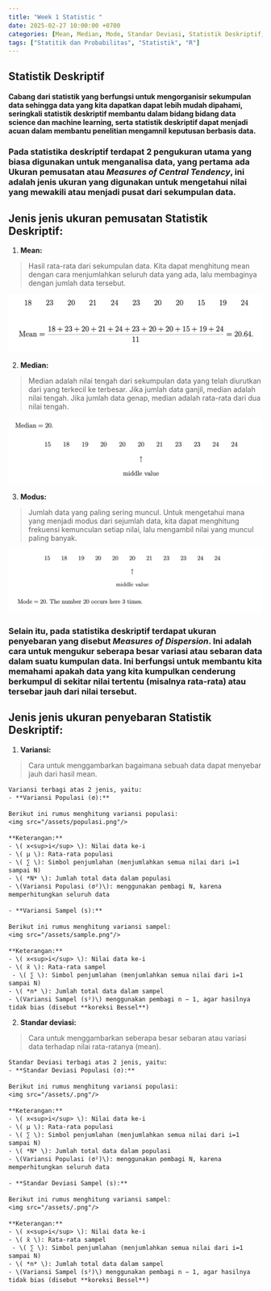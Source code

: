```yaml
---
title: "Week 1 Statistic "
date: 2025-02-27 10:00:00 +0700
categories: [Mean, Median, Mode, Standar Deviasi, Statistik Deskriptif, Kuartil]
tags: ["Statitik dan Probabilitas", "Statistik", "R"]
---
```


## Statistik Deskriptif
#### Cabang dari statistik yang berfungsi untuk mengorganisir sekumpulan data sehingga data yang kita dapatkan dapat lebih mudah dipahami, seringkali statistik deskriptif membantu dalam bidang bidang data science dan machine learning, serta statistik deskriptif dapat menjadi acuan dalam membantu penelitian mengamnil keputusan berbasis data.

### Pada statistika deskriptif terdapat 2 pengukuran utama yang biasa digunakan untuk menganalisa data, yang pertama ada Ukuran pemusatan atau *Measures of Central Tendency*, ini adalah jenis ukuran yang digunakan untuk mengetahui nilai yang mewakili atau menjadi pusat dari sekumpulan data.

## Jenis jenis ukuran pemusatan Statistik Deskriptif: 
1. **Mean:**
> Hasil rata-rata dari sekumpulan data. Kita dapat menghitung mean dengan cara menjumlahkan seluruh data yang ada, lalu membaginya dengan jumlah data tersebut.

<img src="/assets/Mean.png" alt="Mean">

2. **Median:**
> Median adalah nilai tengah dari sekumpulan data yang telah diurutkan dari yang terkecil ke terbesar. Jika jumlah data ganjil, median adalah nilai tengah. Jika jumlah data genap, median adalah rata-rata dari dua nilai tengah.

<img src="/assets/Median.png">

3. **Modus:**
> Jumlah data yang paling sering muncul. Untuk mengetahui mana yang menjadi modus dari sejumlah data, kita dapat menghitung frekuensi kemunculan setiap nilai, lalu mengambil nilai yang muncul paling banyak.

<img src="/assets/Mode.png"/>

### Selain itu, pada statistika deskriptif terdapat ukuran penyebaran yang disebut *Measures of Dispersion*. Ini adalah cara untuk mengukur seberapa besar variasi atau sebaran data dalam suatu kumpulan data. Ini berfungsi untuk membantu kita memahami apakah data yang kita kumpulkan cenderung berkumpul di sekitar nilai tertentu (misalnya rata-rata) atau tersebar jauh dari nilai tersebut.

## Jenis jenis ukuran penyebaran Statistik Deskriptif: 
1. **Variansi:**
> Cara untuk menggambarkan bagaimana sebuah data dapat menyebar jauh dari hasil mean.

    Variansi terbagi atas 2 jenis, yaitu:
    - **Variansi Populasi (σ):**

    Berikut ini rumus menghitung variansi populasi:
    <img src="/assets/populasi.png"/>

    **Keterangan:**
    - \( x<sup>i</sup> \): Nilai data ke-i  
    - \( μ \): Rata-rata populasi  
    - \( ∑ \): Simbol penjumlahan (menjumlahkan semua nilai dari i=1 sampai N)
    - \( *N* \): Jumlah total data dalam populasi  
    - \(Variansi Populasi (σ²)\): menggunakan pembagi N, karena memperhitungkan seluruh data

    - **Variansi Sampel (s):**  

    Berikut ini rumus menghitung variansi sampel:
    <img src="/assets/sample.png"/>

    **Keterangan:**
    - \( x<sup>i</sup> \): Nilai data ke-i  
    - \( x̄ \): Rata-rata sampel
     - \( ∑ \): Simbol penjumlahan (menjumlahkan semua nilai dari i=1 sampai N)
    - \( *n* \): Jumlah total data dalam sampel  
    - \(Variansi Sampel (s²)\) menggunakan pembagi n − 1, agar hasilnya tidak bias (disebut **koreksi Bessel**) 

2. **Standar deviasi:**
> Cara untuk menggambarkan seberapa besar sebaran atau variasi data terhadap nilai rata-ratanya (mean).

    Standar Deviasi terbagi atas 2 jenis, yaitu:
    - **Standar Deviasi Populasi (σ):**

    Berikut ini rumus menghitung variansi populasi:
    <img src="/assets/.png"/>

    **Keterangan:**
    - \( x<sup>i</sup> \): Nilai data ke-i  
    - \( μ \): Rata-rata populasi  
    - \( ∑ \): Simbol penjumlahan (menjumlahkan semua nilai dari i=1 sampai N)
    - \( *N* \): Jumlah total data dalam populasi  
    - \(Variansi Populasi (σ²)\): menggunakan pembagi N, karena memperhitungkan seluruh data

    - **Standar Deviasi Sampel (s):**  

    Berikut ini rumus menghitung variansi sampel:
    <img src="/assets/.png"/>

    **Keterangan:**
    - \( x<sup>i</sup> \): Nilai data ke-i  
    - \( x̄ \): Rata-rata sampel
     - \( ∑ \): Simbol penjumlahan (menjumlahkan semua nilai dari i=1 sampai N)
    - \( *n* \): Jumlah total data dalam sampel  
    - \(Variansi Sampel (s²)\) menggunakan pembagi n − 1, agar hasilnya tidak bias (disebut **koreksi Bessel**) 